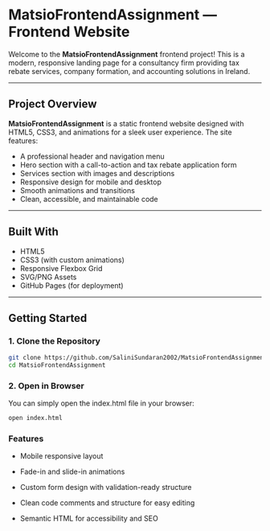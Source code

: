 # MatsioFrontendAssignment — Frontend Website

Welcome to the **MatsioFrontendAssignment** frontend project! This is a modern, responsive landing page for a consultancy firm providing tax rebate services, company formation, and accounting solutions in Ireland.


---

## Project Overview

**MatsioFrontendAssignment** is a static frontend website designed with HTML5, CSS3, and animations for a sleek user experience. The site features:

- A professional header and navigation menu
- Hero section with a call-to-action and tax rebate application form
- Services section with images and descriptions
- Responsive design for mobile and desktop
- Smooth animations and transitions
- Clean, accessible, and maintainable code

---

##  Built With

-  HTML5
-  CSS3 (with custom animations)
-  Responsive Flexbox Grid
-  SVG/PNG Assets
-  GitHub Pages (for deployment)

---

## Getting Started

### 1. Clone the Repository
```bash
git clone https://github.com/SaliniSundaran2002/MatsioFrontendAssignment.git
cd MatsioFrontendAssignment
```

### 2. Open in Browser
You can simply open the index.html file in your browser:
```bash
open index.html
```

### Features
- Mobile responsive layout

- Fade-in and slide-in animations

- Custom form design with validation-ready structure

- Clean code comments and structure for easy editing

- Semantic HTML for accessibility and SEO


